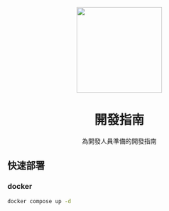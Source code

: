 <p align="center">
    <img width="192px" src="./docs/Logo/CY_Logo_Q2.png" >
</p>
<h1 align="center"><b>開發指南</b></h1>

<p align="center">為開發人員準備的開發指南</p>

<main style="text-align: center;">

</main>

## 快速部署
### docker
```bash
docker compose up -d
```